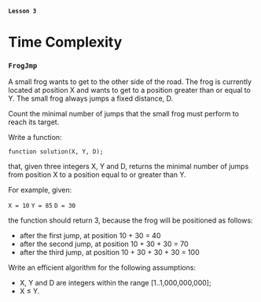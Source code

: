 #### `Lesson 3`

# Time Complexity

### `FrogJmp`

A small frog wants to get to the other side of the road. The frog is currently located at position X and wants to get to a position greater than or equal to Y. The small frog always jumps a fixed distance, D.

Count the minimal number of jumps that the small frog must perform to reach its target.

Write a function:

`function solution(X, Y, D);`

that, given three integers X, Y and D, returns the minimal number of jumps from position X to a position equal to or greater than Y.

For example, given:

`X = 10`
`Y = 85`
`D = 30`

the function should return 3, because the frog will be positioned as follows:

- after the first jump, at position 10 + 30 = 40
- after the second jump, at position 10 + 30 + 30 = 70
- after the third jump, at position 10 + 30 + 30 + 30 = 100

Write an efficient algorithm for the following assumptions:

- X, Y and D are integers within the range [1..1,000,000,000];
- X ≤ Y.
